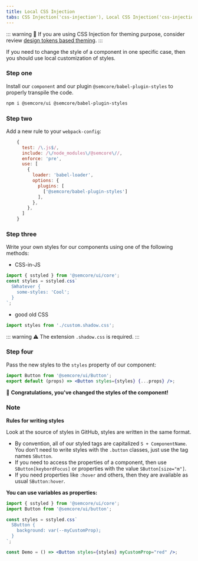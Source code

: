 ```yaml
---
title: Local CSS Injection
tabs: CSS Injection('css-injection'), Local CSS Injection('css-injection-local'), Global CSS Injection('css-injection-global')
---
```


::: warning
:rotating_light: If you are using CSS Injection for theming purpose, consider review [design tokens based theming](/style/design-tokens/#themes).
:::

If you need to change the style of a component in one specific case, then you should use local customization of styles.

### Step one

Install our `component` and our plugin `@semcore/babel-plugin-styles` to properly transpile the code.

```bash
npm i @semcore/ui @semcore/babel-plugin-styles
```

### Step two

Add a new rule to your `webpack-config`:

```javascript
    {
      test: /\.js$/,
      include: /\/node_modules\/@semcore\//,
      enforce: 'pre',
      use: [
        {
          loader: 'babel-loader',
          options: {
            plugins: [
              ['@semcore/babel-plugin-styles']
            ],
          },
        },
      ]
    }
```

### Step three

Write your own styles for our components using one of the following methods:

- CSS-in-JS

```jsx
import { sstyled } from '@semcore/ui/core';
const styles = sstyled.css`
  SWhatever {
    some-styles: 'Cool';
  }
`;
```

- good old CSS

```jsx
import styles from './custom.shadow.css';
```

::: warning
:warning: The extension `.shadow.css` is required.
:::

### Step four

Pass the new styles to the `styles` property of our component:

```jsx
import Button from '@semcore/ui/Button';
export default (props) => <Button styles={styles} {...props} />;
```

👯‍ **Congratulations, you've changed the styles of the component!**

### Note

**Rules for writing styles**

Look at the source of styles in GitHub, styles are written in the same format.

- By convention, all of our styled tags are capitalized `S + ComponentName`. You don’t need to write styles with the `.button` classes, just use the tag names `SButton`.
- If you need to access the properties of a component, then use `SButton[keybordFocus]` or properties with the value `SButton[size="m"]`.
- If you need properties like `:hover` and others, then they are available as usual `SButton:hover`.

**You can use variables as properties:**

```jsx
import { sstyled } from '@semcore/ui/core';
import Button from '@semcore/ui/button';

const styles = sstyled.css`
  SButton {
    background: var(--myCustomProp);
  }
`;

const Demo = () => <Button styles={styles} myCustomProp="red" />;
```
